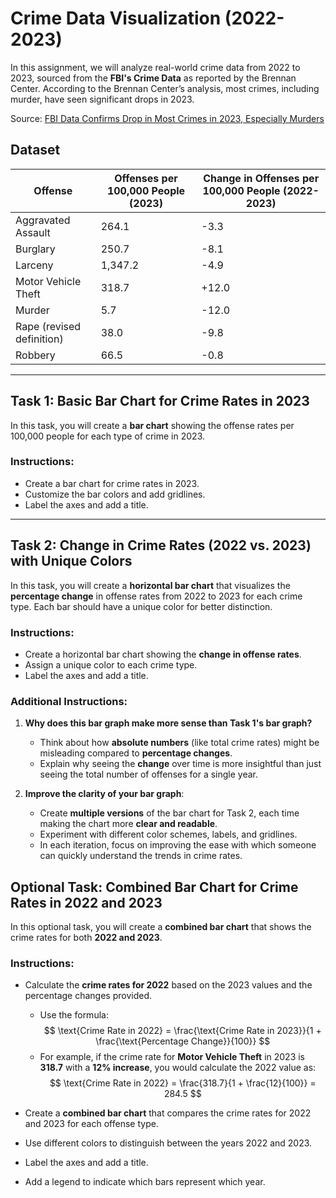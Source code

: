 # Crime Data Visualization (2022-2023)

In this assignment, we will analyze real-world crime data from 2022 to 2023, sourced from the **FBI's Crime Data** as reported by the Brennan Center. According to the Brennan Center’s analysis, most crimes, including murder, have seen significant drops in 2023.

Source: [FBI Data Confirms Drop in Most Crimes in 2023, Especially Murders](https://www.brennancenter.org/our-work/analysis-opinion/fbi-data-confirms-drop-most-crimes-2023-especially-murders)

## Dataset

| **Offense**                  | **Offenses per 100,000 People (2023)** | **Change in Offenses per 100,000 People (2022-2023)** |
|------------------------------|----------------------------------------|-------------------------------------------------------|
| Aggravated Assault            | 264.1                                  | -3.3                                                  |
| Burglary                      | 250.7                                  | -8.1                                                  |
| Larceny                       | 1,347.2                                | -4.9                                                  |
| Motor Vehicle Theft           | 318.7                                  | +12.0                                                 |
| Murder                        | 5.7                                    | -12.0                                                 |
| Rape (revised definition)     | 38.0                                   | -9.8                                                  |
| Robbery                       | 66.5                                   | -0.8                                                  |


---

## Task 1: Basic Bar Chart for Crime Rates in 2023

In this task, you will create a **bar chart** showing the offense rates per 100,000 people for each type of crime in 2023.

### Instructions:
- Create a bar chart for crime rates in 2023.
- Customize the bar colors and add gridlines.
- Label the axes and add a title.

---

## Task 2: Change in Crime Rates (2022 vs. 2023) with Unique Colors

In this task, you will create a **horizontal bar chart** that visualizes the **percentage change** in offense rates from 2022 to 2023 for each crime type. Each bar should have a unique color for better distinction.

### Instructions:
- Create a horizontal bar chart showing the **change in offense rates**.
- Assign a unique color to each crime type.
- Label the axes and add a title.

### Additional Instructions:
1. **Why does this bar graph make more sense than Task 1's bar graph?**
   - Think about how **absolute numbers** (like total crime rates) might be misleading compared to **percentage changes**.
   - Explain why seeing the **change** over time is more insightful than just seeing the total number of offenses for a single year.
   
2. **Improve the clarity of your bar graph**:
   - Create **multiple versions** of the bar chart for Task 2, each time making the chart more **clear and readable**.
   - Experiment with different color schemes, labels, and gridlines.
   - In each iteration, focus on improving the ease with which someone can quickly understand the trends in crime rates.


## Optional Task: Combined Bar Chart for Crime Rates in 2022 and 2023

In this optional task, you will create a **combined bar chart** that shows the crime rates for both **2022 and 2023**. 

### Instructions:
- Calculate the **crime rates for 2022** based on the 2023 values and the percentage changes provided.
  - Use the formula:
   $$
    \text{Crime Rate in 2022} = \frac{\text{Crime Rate in 2023}}{1 + \frac{\text{Percentage Change}}{100}}
    $$
  - For example, if the crime rate for **Motor Vehicle Theft** in 2023 is **318.7** with a **12% increase**, you would calculate the 2022 value as:
 $$
    \text{Crime Rate in 2022} = \frac{318.7}{1 + \frac{12}{100}} = 284.5
    $$
    
- Create a **combined bar chart** that compares the crime rates for 2022 and 2023 for each offense type.
- Use different colors to distinguish between the years 2022 and 2023.
- Label the axes and add a title.
- Add a legend to indicate which bars represent which year.
